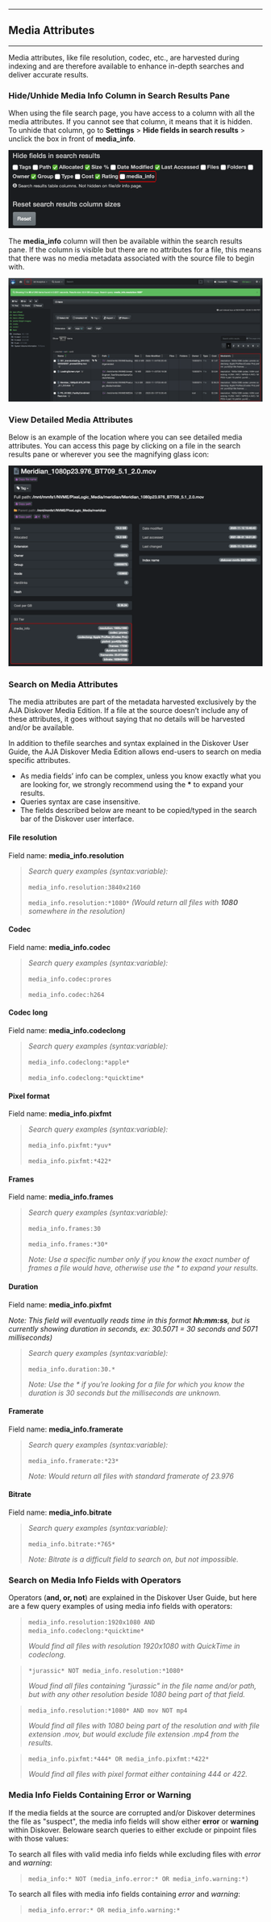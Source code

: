 ___
## Media Attributes
___

Media attributes, like file resolution, codec, etc., are harvested during indexing and are therefore available to enhance in-depth searches and deliver accurate results.

### Hide/Unhide Media Info Column in Search Results Pane

When using the file search page, you have access to a column with all the media attributes. If you cannot see that column, it means that it is hidden. To unhide that column, go to  **Settings**  >  **Hide fields in search results**  > unclick the box in front of  **media_info**.

![Image: Hide/Unhide Media Info Field](images/image_aja_edition_mediainfo_hide_unhide_column.png)

The  **media_info** column will then be available within the search results pane. If the column is visible but there are no attributes for a file, this means that there was no media metadata associated with the source file to begin with.

![Image: Media Info Column in Search Results](images/image_aja_edition_mediainfo_column_in_search_results_pane.png)

### View Detailed Media Attributes

Below is an example of the location where you can see detailed media attributes. You can access this page by clicking on a file in the search results pane or wherever you see the magnifying glass icon:

![Image: Harvested Media Attributes](images/image_aja_edition_media_info_file_attributes.png)

### Search on Media Attributes

The media attributes are part of the metadata harvested exclusively by the AJA Diskover Media Edition. If a file at the source doesn’t include any of these attributes, it goes without saying that no details will be harvested and/or be available.

In addition to thefile searches and syntax explained in the Diskover User Guide, the AJA Diskover Media Edition allows end-users to search on media specific attributes.

- As media fields’ info can be complex, unless you know exactly what you are looking for, we strongly recommend using the **\*** to expand your results. 
- Queries syntax are case insensitive. 
- The fields described below are meant to be copied/typed in the search bar of the Diskover user interface.

#### File resolution
Field name: **media_info.resolution**
>_Search query examples (syntax:variable):_
>
>`media_info.resolution:3840x2160`
>
>`media_info.resolution:*1080*` _(Would return all files with  **1080**  somewhere in the resolution)_

#### Codec
Field name: **media_info.codec**
>_Search query examples (syntax:variable):_
>
>`media_info.codec:prores`
>
>`media_info.codec:h264`

#### Codec long
Field name: **media_info.codeclong**
>_Search query examples (syntax:variable):_
>
>`media_info.codeclong:*apple*`
>
>`media_info.codeclong:*quicktime*`

#### Pixel format
Field name: **media_info.pixfmt**
>_Search query examples (syntax:variable):_
>
>`media_info.pixfmt:*yuv*`
>
>`media_info.pixfmt:*422*`

#### Frames
Field name: **media_info.frames**
>_Search query examples (syntax:variable):_
>
>`media_info.frames:30`
>
>`media_info.frames:*30*`
>
> _Note: Use a specific number only if you know the exact number of frames a file would have, otherwise use the * to expand your results._

#### Duration
Field name: **media_info.pixfmt**

_Note: This field will eventually reads time in this format **hh:mm:ss**, but is currently showing duration in seconds, ex: 30.5071 = 30 seconds and 5071 milliseconds)_

>_Search query examples (syntax:variable):_
>
>`media_info.duration:30.*`
>
>_Note: Use the * if you’re looking for a file for which you know the duration is 30 seconds but the milliseconds are unknown._

#### Framerate
Field name: **media_info.framerate**
>_Search query examples (syntax:variable):_
>
>`media_info.framerate:*23*`
>
>_Note: Would return all files with standard framerate of 23.976_

#### Bitrate
Field name: **media_info.bitrate**
>_Search query examples (syntax:variable):_
>
>`media_info.bitrate:*765*`
>
>_Note: Bitrate is a difficult field to search on, but not impossible._

### Search on Media Info Fields with Operators
Operators (**and, or, not**) are explained in the Diskover User Guide, but here are a few query examples of using media info fields with operators:

>`media_info.resolution:1920x1080 AND media_info.codeclong:*quicktime*`
>
>_Would find all files with resolution 1920x1080 with QuickTime in codeclong._

>`*jurassic* NOT media_info.resolution:*1080*`
>
>_Woud find all files containing "jurassic" in the file name and/or path, but with any other resolution beside 1080 being part of that field._

>`media_info.resolution:*1080* AND mov NOT mp4`
>
>_Would find all files with 1080 being part of the resolution and with file extension .mov, but would exclude file extension .mp4 from the results._

>`media_info.pixfmt:*444* OR media_info.pixfmt:*422*`
>
>_Would find all files with pixel format either containing 444 or 422._

### Media Info Fields Containing Error or Warning

If the media fields at the source are corrupted and/or Diskover determines the file as "suspect", the media info fields will show either **error** or **warning** within Diskover. Beloware search queries to either exclude or pinpoint files with those values:

To search all files with valid media info fields while excluding files with *error* and *warning*:
>`media_info:* NOT (media_info.error:* OR media_info.warning:*)`

To search all files with media info fields containing *error* and *warning*:
>`media_info.error:* OR media_info.warning:*`
